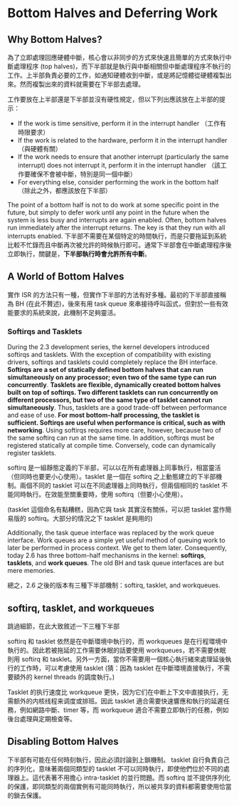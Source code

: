 # Bottom Halves and Deferring Work

## Why Bottom Halves?

為了立即處理回應硬體中斷，核心會以非同步的方式來快速且簡單的方式來執行中斷處理程序 (top halves)，而下半部就是執行與中斷相關但中斷處理程序不執行的工作。上半部負責必要的工作，如通知硬體收到中斷，或是將記憶體從硬體複製出來。然而複製出來的資料就需要在下半部去處理。

工作要放在上半部還是下半部並沒有硬性規定，但以下列出應該放在上半部的提示：

* If the work is time sensitive, perform it in the interrupt handler （工作有時限要求）
* If the work is related to the hardware, perform it in the interrupt handler （與硬體有關）
* If the work needs to ensure that another interrupt (particularly the same interrupt) does not interrupt it, perform it in the interrupt handler （該工作要確保不會被中斷，特別是同一個中斷）
* For everything else, consider performing the work in the bottom half （除此之外，都應該放在下半部）

The point of a bottom half is not to do work at some specific point in the future, but simply to defer work until any point in the future when the system is less busy and interrupts are again enabled. Often, bottom halves run immediately after the interrupt returns. The key is that they run with all interrupts enabled. 下半部不需要在某個特定的時間執行，而是只要拖延到系統比較不忙錄而且中斷再次被允許的時候執行即可。通常下半部會在中斷處理程序後立即執行，關鍵是，**下半部執行時會允許所有中斷**。

## A World of Bottom Halves

實作 ISR 的方法只有一種，但實作下半部的方法有好多種。最初的下半部直接稱為 BH (在此不贅述)，後來有用 task queue 來串接待呼叫函式，但對於一些有效能要求的系統來說，此機制不足夠靈活。

### Softirqs and Tasklets

During the 2.3 development series, the kernel developers introduced softirqs and tasklets. With the exception of compatibility with existing drivers, softirqs and tasklets could completely replace the BH interface. **Softirqs are a set of statically defined bottom halves that can run simultaneously on any processor; even two of the same type can run concurrently**. **Tasklets are flexible, dynamically created bottom halves built on top of softirqs. Two different tasklets can run concurrently on different processors, but two of the same type of tasklet cannot run simultaneously**. Thus, tasklets are a good trade-off between performance and ease of use. **For most bottom-half processing, the tasklet is sufficient. Softirqs are useful when performance is critical, such as with networking**. Using softirqs requires more care, however, because two of the same softirq can run at the same time. In addition, softirqs must be registered statically at compile time. Conversely, code can dynamically register tasklets.

softirq 是一組靜態定義的下半部，可以以在所有處理器上同事執行，相當靈活（但同時也要更小心使用）。tasklet 是一個在 softirq 之上動態建立的下半部機制。兩個不同的 tasklet 可以在不同處理器上同時執行，但兩個相同的 tasklet 不能同時執行。在效能至關重要時，使用 softirq（但要小心使用）。

(tasklet 這個命名有點糟糕，因為它與 task 其實沒有關係，可以把 tasklet 當作簡易版的 softirq。大部分的情況之下 tasklet 是夠用的)

Additionally, the task queue interface was replaced by the work queue interface. Work queues are a simple yet useful method of queuing work to later be performed in process context. We get to them later. Consequently, today 2.6 has three bottom-half mechanisms in the kernel: **softirqs**, **tasklets**, and **work queues**. The old BH and task queue interfaces are but mere memories.

總之，2.6 之後的版本有三種下半部機制：softirq, tasklet, and workqueues.

## softirq, tasklet, and workqueues

跳過細節，在此大致敘述一下三種下半部

softirq 和 tasklet 依然是在中斷環境中執行的，而 workqueues 是在行程環境中執行的。因此若被拖延的工作需要休眠的話要使用 workqueues，若不需要休眠則用 softirq 和 tasklet。另外一方面，當你不需要用一個核心執行緒來處理延後執行的工作時，可以考慮使用 tasklet (猜：因為 tasklet 在中斷環境直接執行，不需要額外的 kernel threads 的調度執行。)

Tasklet 的执行速度比 workqueue 更快，因为它们在中断上下文中直接执行，无需额外的内核线程来调度或排班。因此 tasklet 適合需要快速響應和執行的延遲任務，例如網路中斷、timer 等，而 workqueue 適合不需要立即執行的任務，例如後台處理與定期檢查等。

## Disabling Bottom Halves

下半部有可能在任何時刻執行，因此必須討論到上鎖機制。 tasklet 自行負責自己的序列化，意味著兩個同類型的 tasklet 不可以同時執行，即使他們位於不同的處理器上。這代表著不用擔心 intra-tasklet 的並行問題。而 softirq 並不提供序列化的保護，即同類型的兩個實例有可能同時執行，所以被共享的資料都需要使用恰當的鎖去保護。